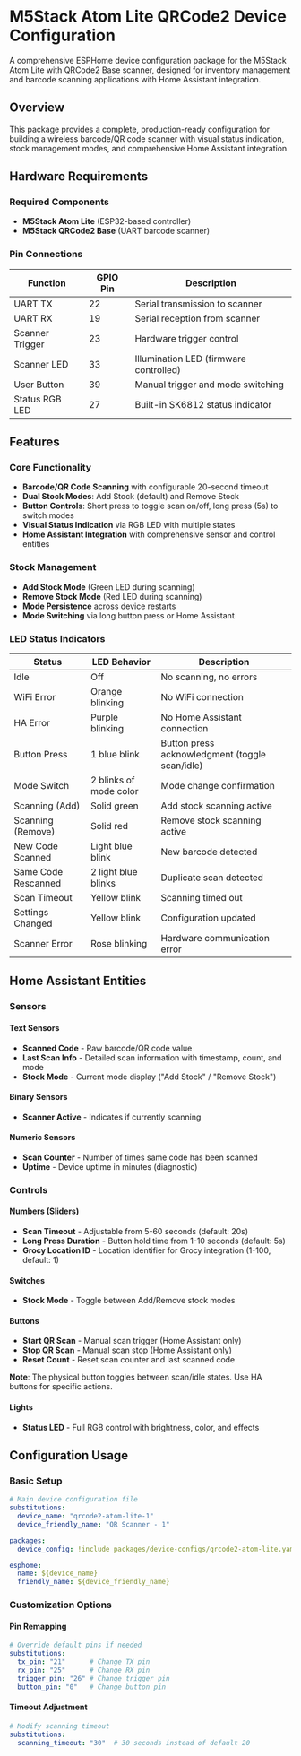 # M5Stack Atom Lite QRCode2 Device Configuration

A comprehensive ESPHome device configuration package for the M5Stack Atom Lite with QRCode2 Base scanner, designed for inventory management and barcode scanning applications with Home Assistant integration.

## Overview

This package provides a complete, production-ready configuration for building a wireless barcode/QR code scanner with visual status indication, stock management modes, and comprehensive Home Assistant integration.

## Hardware Requirements

### Required Components

- **M5Stack Atom Lite** (ESP32-based controller)
- **M5Stack QRCode2 Base** (UART barcode scanner)

### Pin Connections

| Function | GPIO Pin | Description |
|----------|----------|-------------|
| UART TX | 22 | Serial transmission to scanner |
| UART RX | 19 | Serial reception from scanner |
| Scanner Trigger | 23 | Hardware trigger control |
| Scanner LED | 33 | Illumination LED (firmware controlled) |
| User Button | 39 | Manual trigger and mode switching |
| Status RGB LED | 27 | Built-in SK6812 status indicator |

## Features

### Core Functionality

- **Barcode/QR Code Scanning** with configurable 20-second timeout
- **Dual Stock Modes**: Add Stock (default) and Remove Stock
- **Button Controls**: Short press to toggle scan on/off, long press (5s) to switch modes
- **Visual Status Indication** via RGB LED with multiple states
- **Home Assistant Integration** with comprehensive sensor and control entities

### Stock Management

- **Add Stock Mode** (Green LED during scanning)
- **Remove Stock Mode** (Red LED during scanning)
- **Mode Persistence** across device restarts
- **Mode Switching** via long button press or Home Assistant

### LED Status Indicators

| Status | LED Behavior | Description |
|--------|--------------|-------------|
| Idle | Off | No scanning, no errors |
| WiFi Error | Orange blinking | No WiFi connection |
| HA Error | Purple blinking | No Home Assistant connection |
| Button Press | 1 blue blink | Button press acknowledgment (toggle scan/idle) |
| Mode Switch | 2 blinks of mode color | Mode change confirmation |
| Scanning (Add) | Solid green | Add stock scanning active |
| Scanning (Remove) | Solid red | Remove stock scanning active |
| New Code Scanned | Light blue blink | New barcode detected |
| Same Code Rescanned | 2 light blue blinks | Duplicate scan detected |
| Scan Timeout | Yellow blink | Scanning timed out |
| Settings Changed | Yellow blink | Configuration updated |
| Scanner Error | Rose blinking | Hardware communication error |

## Home Assistant Entities

### Sensors

#### Text Sensors
- **Scanned Code** - Raw barcode/QR code value
- **Last Scan Info** - Detailed scan information with timestamp, count, and mode
- **Stock Mode** - Current mode display ("Add Stock" / "Remove Stock")

#### Binary Sensors
- **Scanner Active** - Indicates if currently scanning

#### Numeric Sensors
- **Scan Counter** - Number of times same code has been scanned
- **Uptime** - Device uptime in minutes (diagnostic)

### Controls

#### Numbers (Sliders)
- **Scan Timeout** - Adjustable from 5-60 seconds (default: 20s)
- **Long Press Duration** - Button hold time from 1-10 seconds (default: 5s)
- **Grocy Location ID** - Location identifier for Grocy integration (1-100, default: 1)

#### Switches
- **Stock Mode** - Toggle between Add/Remove stock modes

#### Buttons
- **Start QR Scan** - Manual scan trigger (Home Assistant only)
- **Stop QR Scan** - Manual scan stop (Home Assistant only)
- **Reset Count** - Reset scan counter and last scanned code

**Note**: The physical button toggles between scan/idle states. Use HA buttons for specific actions.

#### Lights
- **Status LED** - Full RGB control with brightness, color, and effects

## Configuration Usage

### Basic Setup

```yaml
# Main device configuration file
substitutions:
  device_name: "qrcode2-atom-lite-1"
  device_friendly_name: "QR Scanner - 1"

packages:
  device_config: !include packages/device-configs/qrcode2-atom-lite.yaml

esphome:
  name: ${device_name}
  friendly_name: ${device_friendly_name}
```

### Customization Options

#### Pin Remapping

```yaml
# Override default pins if needed
substitutions:
  tx_pin: "21"      # Change TX pin
  rx_pin: "25"      # Change RX pin
  trigger_pin: "26" # Change trigger pin
  button_pin: "0"   # Change button pin
```

#### Timeout Adjustment

```yaml
# Modify scanning timeout
substitutions:
  scanning_timeout: "30"  # 30 seconds instead of default 20
```
